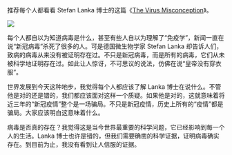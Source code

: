 <span>推荐每个人都看看 Stefan Lanka 博士的这篇《</span>[The Virus Misconception](https://wissenschafftplus.de/uploads/article/wissenschafftplus-the-virus-misconception-part-1.pdf)<span>》。</span>


![](https://substackcdn.com/image/fetch/w_1456,c_limit,f_auto,q_auto:good,fl_progressive:steep/https%3A%2F%2Fbucketeer-e05bbc84-baa3-437e-9518-adb32be77984.s3.amazonaws.com%2Fpublic%2Fimages%2Fbe160df6-1fbc-47dd-9104-582a2c73f6f0_994x820.jpeg)


每个人都自以为知道病毒是什么，甚至有些人自以为理解了“免疫学”，新闻一直在说“新冠病毒”杀死了很多的人。可是德国微生物学家 Stefan Lanka 却告诉人们，致病的病毒从来没有被证明存在过。不只是新冠病毒，而是所有的病毒，它们从未被科学地证明存在过。如此让人惊讶，不可思议的说法，仿佛在说“皇帝没有穿衣服”。

世界发展到今天这种地步，我觉得每个人都应该了解 Lanka 博士在说什么。不管他是对的还是错的，我们都应该面对这样一个质疑。如果他是对的，这就意味着将近三年的“新冠疫情”整个是一场骗局。不只是新冠疫情，历史上所有的“疫情”都是骗局。大家应该明白这意味着什么。

病毒是否真的存在？我觉得这是当今世界最重要的科学问题，它已经影响到每一个人的生活。Lanka 博士也许是错的，但我们需要确凿的科学证据，证明病毒确实存在。到目前为止，我没有看到让人信服的证据。
